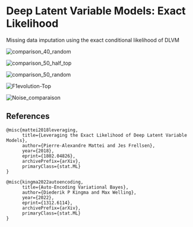 # Deep Latent Variable Models: Exact Likelihood

Missing data imputation using the exact conditional likelihood of DLVM

![comparison_40_random](https://github.com/souheib1/Deep-Latent-Variable-Models-exact-conditional-likelihood/assets/73786465/19affe32-e33e-4696-af51-ae723a585e0a)

![comparison_50_half_top](https://github.com/souheib1/Deep-Latent-Variable-Models-exact-conditional-likelihood/assets/73786465/7401728f-be44-4ec3-83ff-3f5bccfd2a2a)

![comparison_50_random](https://github.com/souheib1/Deep-Latent-Variable-Models-exact-conditional-likelihood/assets/73786465/39952121-1a21-4dc5-8605-ac28b342be64)

![F1evolution-Top](https://github.com/souheib1/Deep-Latent-Variable-Models-exact-conditional-likelihood/assets/73786465/d8c4b090-3ede-48d4-905e-a827e0cad99f)

![Noise_comparaison](https://github.com/souheib1/Deep-Latent-Variable-Models-exact-conditional-likelihood/assets/73786465/4efce873-5bca-4071-adc3-45ca86a27074)

## References
```
@misc{mattei2018leveraging,
      title={Leveraging the Exact Likelihood of Deep Latent Variable Models}, 
      author={Pierre-Alexandre Mattei and Jes Frellsen},
      year={2018},
      eprint={1802.04826},
      archivePrefix={arXiv},
      primaryClass={stat.ML}
}

@misc{kingma2022autoencoding,
      title={Auto-Encoding Variational Bayes}, 
      author={Diederik P Kingma and Max Welling},
      year={2022},
      eprint={1312.6114},
      archivePrefix={arXiv},
      primaryClass={stat.ML}
}
```
